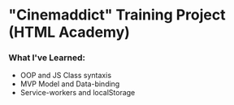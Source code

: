 # "Cinemaddict" Training Project (HTML Academy)

### What I've Learned:

* OOP and JS Class syntaxis
* MVP Model and Data-binding
* Service-workers and localStorage
